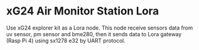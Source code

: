 # xG24 Air Monitor Station Lora
Use xG24 explorer kit as a Lora node. This node receive sensors data from uv sensor, pm sensor and bme280, 
then it sends data to Lora gateway (Rasp Pi 4) using sx1278 e32 by UART protocol.
